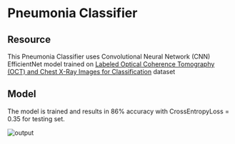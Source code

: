 # Pneumonia Classifier

## Resource
This Pneumonia Classifier uses Convolutional Neural Network (CNN) EfficientNet model trained on [Labeled Optical Coherence Tomography (OCT) and Chest X-Ray Images for Classification](https://data.mendeley.com/datasets/rscbjbr9sj/2) dataset

## Model
The model is trained and results in 86% accuracy with CrossEntropyLoss = 0.35 for testing set.

![output](https://github.com/rojpa/pneumonia-classifier/assets/133551584/00132010-9d38-4dba-a772-0b00a4dbd3e0)
